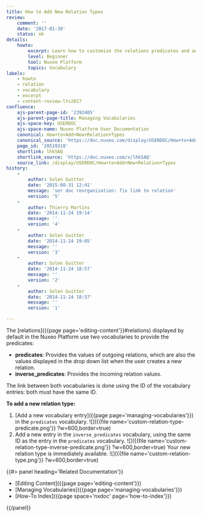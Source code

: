 ```yaml
---
title: How to Add New Relation Types
review:
    comment: ''
    date: '2017-01-30'
    status: ok
details:
    howto:
        excerpt: Learn how to customize the relations predicates and add new types of relations.
        level: Beginner
        tool: Nuxeo Platform
        topics: Vocabulary
labels:
    - howto
    - relation
    - vocabulary
    - excerpt
    - content-review-lts2017
confluence:
    ajs-parent-page-id: '2392405'
    ajs-parent-page-title: Managing Vocabularies
    ajs-space-key: USERDOC
    ajs-space-name: Nuxeo Platform User Documentation
    canonical: How+to+Add+New+Relation+Types
    canonical_source: 'https://doc.nuxeo.com/display/USERDOC/How+to+Add+New+Relation+Types'
    page_id: '20519318'
    shortlink: lhk5AQ
    shortlink_source: 'https://doc.nuxeo.com/x/lhk5AQ'
    source_link: /display/USERDOC/How+to+Add+New+Relation+Types
history:
    - 
        author: Solen Guitter
        date: '2015-08-31 12:41'
        message: 'ser doc reorganization: fix link to relation'
        version: '5'
    - 
        author: Thierry Martins
        date: '2014-11-24 19:14'
        message: ''
        version: '4'
    - 
        author: Solen Guitter
        date: '2014-11-24 19:05'
        message: ''
        version: '3'
    - 
        author: Solen Guitter
        date: '2014-11-24 18:57'
        message: ''
        version: '2'
    - 
        author: Solen Guitter
        date: '2014-11-24 18:57'
        message: ''
        version: '1'

---
```

The [relations]({{page page='editing-content'}}#relations) displayed by default in the Nuxeo Platform use two vocabularies to provide the predicates:

*   **predicates**: Provides the values of outgoing relations, which are also the values displayed in the drop down list when the user creates a new relation.
*   **inverse_predicates**: Provides the incoming relation values.

The link between both vocabularies is done using the ID of the vocabulary entries: both must have the same ID.

**To add a new relation type:**

1.  [Add a new vocabulary entry]({{page page='managing-vocabularies'}}) in the `predicates` vocabulary.
    ![]({{file name='custom-relation-type-predicate.png'}} ?w=600,border=true)
2.  Add a new entry in the `inverse_predicates` vocabulary, using the same ID as the entry in the `predicates` vocabulary.
    ![]({{file name='custom-relation-type-inverse-predicate.png'}} ?w=600,border=true)
    Your new relation type is immediately available.
    ![]({{file name='custom-relation-type.png'}} ?w=600,border=true)


<div class="row" data-equalizer data-equalize-on="medium">
<div class="column medium-6">
{{#> panel heading='Related Documentation'}}

- [Editing Content]({{page page='editing-content'}})
- [Managing Vocabularies]({{page page='managing-vocabularies'}})
- [How-To Index]({{page space='nxdoc' page='how-to-index'}})

{{/panel}}
</div>
<div class="column medium-6">

&nbsp;

</div>
</div>
